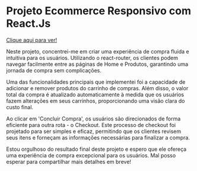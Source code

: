 # Projeto Ecommerce Responsivo com React.Js
[Clique aqui para ver!]([https://pages.github.com/](https://ecommerce-responsivo-react-js.vercel.app/))

Neste projeto, concentrei-me em criar uma experiência de compra fluida e intuitiva para os usuários. Utilizando o react-router, os clientes podem navegar facilmente entre as páginas de Home e Produtos, garantindo uma jornada de compra sem complicações.

Uma das funcionalidades principais que implementei foi a capacidade de adicionar e remover produtos do carrinho de compras. Além disso, o valor total da compra é atualizado automaticamente à medida que os usuários fazem alterações em seus carrinhos, proporcionando uma visão clara do custo final.

Ao clicar em 'Concluir Compra', os usuários são direcionados de forma eficiente para outra rota - o Checkout. Este processo de checkout foi projetado para ser simples e eficaz, permitindo que os clientes revisem seus itens e forneçam as informações necessárias para finalizar a compra.

Estou orgulhoso do resultado final deste projeto e espero que ele ofereça uma experiência de compra excepcional para os usuários. Mal posso esperar para compartilhar mais detalhes em breve!
